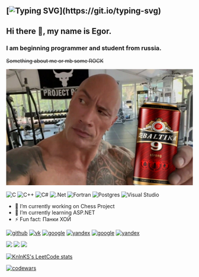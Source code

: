 ## [![Typing SVG](https://readme-typing-svg.herokuapp.com?color=%2336BCF7&lines=I'll+tell+you+a+little+about+myself.)](https://git.io/typing-svg)
## Hi there 👋, my name is Egor.
### I am beginning programmer and student from russia.
~~Something about me or mb some ROCK~~

![](https://github.com/bygorishe/bygorishe_test/blob/master/rock.jpg)

![C](https://img.shields.io/badge/c-%2300599C.svg?style=for-the-badge&logo=c&logoColor=white)
![C++](https://img.shields.io/badge/c++-%2300599C.svg?style=for-the-badge&logo=c%2B%2B&logoColor=white)
![C#](https://img.shields.io/badge/c%23-%23239120.svg?style=for-the-badge&logo=c-sharp&logoColor=white)
![.Net](https://img.shields.io/badge/.NET-5C2D91?style=for-the-badge&logo=.net&logoColor=white) 
![Fortran](https://img.shields.io/badge/Fortran-%23734F96.svg?style=for-the-badge&logo=fortran&logoColor=white)
![Postgres](https://img.shields.io/badge/postgres-%23316192.svg?style=for-the-badge&logo=postgresql&logoColor=white) 
![Visual Studio](https://img.shields.io/badge/Visual%20Studio-5C2D91.svg?style=for-the-badge&logo=visual-studio&logoColor=white)

- 🔭 I’m currently working on Chess Project 
- 🌱 I’m currently learning ASP.NET 
- ⚡ Fun fact: Панки ХОЙ 


[<img src='https://cdn.jsdelivr.net/npm/simple-icons@3.0.1/icons/github.svg' alt='github' height='40'>](https://github.com/bygorishe)
[<img src='https://cdn.jsdelivr.net/npm/simple-icons@3.0.1/icons/vk.svg' alt='vk' height='40'>](https://vk.com/bygorishe) 
[<img src='https://cdn.jsdelivr.net/npm/simple-icons@3.0.1/icons/google.svg' alt='google' height='40'>]()
[<img src='https://cdn.jsdelivr.net/npm/simple-icons@3.0.1/icons/yandex.svg' alt='yandex' height='40'>]()
[<img src='https://cdn.jsdelivr.net/npm/simple-icons@3.0.1/icons/telegram.svg' alt='google' height='40'>]() 
[<img src='https://cdn.jsdelivr.net/npm/simple-icons@3.0.1/icons/instagram.svg' alt='yandex' height='40'>]()

![](https://github-profile-summary-cards.vercel.app/api/cards/most-commit-language?username=bygorishe&theme=solarized_dark) 
![](https://github-profile-summary-cards.vercel.app/api/cards/repos-per-language?username=bygorishe&theme=solarized_dark)
![](https://github-profile-summary-cards.vercel.app/api/cards/stats?username=bygorishe&theme=solarized_dark) 

[![KnlnKS's LeetCode stats](https://leetcode-stats-six.vercel.app/api?username=bygorishe&theme=dark)](https://github.com/bygorishe/leetcode-stats)

[![codewars](https://www.codewars.com/users/bygorishe/badges/large)](https://www.codewars.com/users/bygorishe) 
